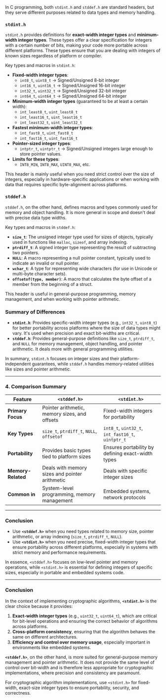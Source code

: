 In C programming, both `stdint.h` and `stddef.h` are standard headers, but they serve different purposes related to data types and memory handling.

### `stdint.h`
`stdint.h` provides definitions for **exact-width integer types** and **minimum-width integer types**. These types offer a clear specification for integers with a certain number of bits, making your code more portable across different platforms. These types ensure that you are dealing with integers of known sizes regardless of platform or compiler.

Key types and macros in `stdint.h`:
- **Fixed-width integer types**:
  - `int8_t`, `uint8_t` → Signed/Unsigned 8-bit integer
  - `int16_t`, `uint16_t` → Signed/Unsigned 16-bit integer
  - `int32_t`, `uint32_t` → Signed/Unsigned 32-bit integer
  - `int64_t`, `uint64_t` → Signed/Unsigned 64-bit integer
- **Minimum-width integer types** (guaranteed to be at least a certain width):
  - `int_least8_t`, `uint_least8_t`
  - `int_least16_t`, `uint_least16_t`
  - `int_least32_t`, `uint_least32_t`
- **Fastest minimum-width integer types**:
  - `int_fast8_t`, `uint_fast8_t`
  - `int_fast16_t`, `uint_fast16_t`
- **Pointer-sized integer types**:
  - `intptr_t`, `uintptr_t` → Signed/Unsigned integers large enough to store pointer values.
- **Limits for these types**:
  - `INT8_MIN`, `INT8_MAX`, `UINT8_MAX`, etc.

This header is mainly useful when you need strict control over the size of integers, especially in hardware-specific applications or when working with data that requires specific byte-alignment across platforms.

### `stddef.h`
`stddef.h`, on the other hand, defines macros and types commonly used for memory and object handling. It is more general in scope and doesn't deal with precise data type widths.

Key types and macros in `stddef.h`:
- **`size_t`**: The unsigned integer type used for sizes of objects, typically used in functions like `malloc`, `sizeof`, and array indexing.
- **`ptrdiff_t`**: A signed integer type representing the result of subtracting two pointers.
- **`NULL`**: A macro representing a null pointer constant, typically used to indicate an invalid or null pointer.
- **`wchar_t`**: A type for representing wide characters (for use in Unicode or multi-byte character sets).
- **`offsetof(type, member)`**: A macro that calculates the byte offset of a member from the beginning of a struct.

This header is useful in general-purpose programming, memory management, and when working with pointer arithmetic.

### Summary of Differences
- **`stdint.h`**: Provides specific-width integer types (e.g., `int32_t`, `uint8_t`) for better portability across platforms where the size of data types might vary. It's used when precision and exact bit-widths are critical.
- **`stddef.h`**: Provides general-purpose definitions like `size_t`, `ptrdiff_t`, and `NULL` for memory management, object handling, and pointer arithmetic. It deals more with general programming utilities.

In summary, `stdint.h` focuses on integer sizes and their platform-independent guarantees, while `stddef.h` handles memory-related utilities like sizes and pointer arithmetic.


---

### 4. **Comparison Summary**

| Feature            | `<stddef.h>`                                   | `<stdint.h>`                                      |
| ------------------ | ---------------------------------------------- | ------------------------------------------------- |
| **Primary Focus**  | Pointer arithmetic, memory sizes, and offsets  | Fixed-width integers for portability              |
| **Key Types**      | `size_t`, `ptrdiff_t`, `NULL`, `offsetof`      | `int8_t`, `uint32_t`, `int_fast16_t`, `uintptr_t` |
| **Portability**    | Provides basic types tied to platform sizes    | Ensures portability by defining exact-width types |
| **Memory-Related** | Deals with memory sizes and pointer arithmetic | Deals with specific integer sizes                 |
| **Common in**      | System-level programming, memory management    | Embedded systems, network protocols               |

---

### Conclusion

- Use **`<stddef.h>`** when you need types related to memory size, pointer arithmetic, or array indexing (`size_t`, `ptrdiff_t`, `NULL`).
- Use **`<stdint.h>`** when you need precise, fixed-width integer types that ensure portability across different platforms, especially in systems with strict memory and performance requirements.

In essence, `<stddef.h>` focuses on low-level pointer and memory operations, while `<stdint.h>` is essential for defining integers of specific sizes, especially in portable and embedded systems code.

---

### Conclusion

In the context of implementing cryptographic algorithms, **`<stdint.h>`** is the clear choice because it provides:

1. **Exact-width integer types** (e.g., `uint32_t`, `uint64_t`), which are critical for bit-level operations and ensuring the correct behavior of algorithms across platforms.
2. **Cross-platform consistency**, ensuring that the algorithm behaves the same on different architectures.
3. **Efficiency and control over memory usage**, especially important in environments like embedded systems.

**`<stddef.h>`**, on the other hand, is more suited for general-purpose memory management and pointer arithmetic. It does not provide the same level of control over bit-width and is therefore less appropriate for cryptographic implementations, where precision and consistency are paramount.

For cryptographic algorithm implementations, use `<stdint.h>` for fixed-width, exact-size integer types to ensure portability, security, and correctness.

